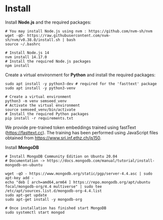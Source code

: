 # Install

Install **Node.js** and the required packages:

````shell
# You may install Node.js using nvm : https://github.com/nvm-sh/nvm
wget -qO- https://raw.githubusercontent.com/nvm-sh/nvm/v0.38.0/install.sh | bash
source ~/.bashrc

# Install Node.js 14
nvm install 14.17.0
# Install the required Node.js packages
npm install
````

Create a virtual environment for **Python** and install the required packages:

````shell
sudo apt install -y python3-dev # required for the 'fasttext' package
sudo apt install -y python3-venv

# Create a virtual environment
python3 -m venv semseed_venv
# Activate the virtual environment
source semseed_venv/bin/activate
# Install the required Python packages
pip install -r requirements.txt
````

We provide pre-trained token embeddings trained using fastText (https://fasttext.cc). The training has been performed
using JavaScript files obtained from https://www.sri.inf.ethz.ch/js150.

Install **MongoDB**

````shell
# Install MongoDB Community Edition on Ubuntu 20.04
# Documentation -> https://docs.mongodb.com/manual/tutorial/install-mongodb-on-ubuntu

wget -qO - https://www.mongodb.org/static/pgp/server-4.4.asc | sudo apt-key add -
echo "deb [ arch=amd64,arm64 ] https://repo.mongodb.org/apt/ubuntu focal/mongodb-org/4.4 multiverse" | sudo tee /etc/apt/sources.list.d/mongodb-org-4.4.list
sudo apt-get update
sudo apt-get install -y mongodb-org

# Once installation has finished start MongoDB
sudo systemctl start mongod
````
